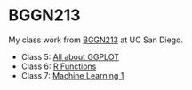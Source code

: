 # BGGN213

My class work from [BGGN213](https://bioboot.github.io/bggn213_F24/) at UC San Diego.

- Class 5: [All about GGPLOT](https://github.com/AbelDemoz206/BGGN213/blob/main/class05.qmd)
- Class 6: [R Functions](https://github.com/AbelDemoz206/BGGN213/blob/main/Class06/Homework_6.md)
- Class 7: [Machine Learning 1](https://github.com/AbelDemoz206/BGGN213/blob/main/Class_07/Class_7.md)
  

